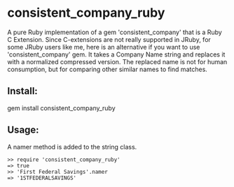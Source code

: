 # consistent_company_ruby

A pure Ruby implementation of a gem 'consistent_company' that is a Ruby C Extension. Since C-extensions are not really supported in JRuby, for some JRuby users like me, here is an alternative if you want to use 'consistent_company' gem. It takes a Company Name string and replaces it with a normalized compressed version. The replaced name is not for human consumption, but for comparing other similar names to find matches.

## Install:

gem install consistent_company_ruby

## Usage:

A namer method is added to the string class.

	>> require 'consistent_company_ruby'
	=> true
	>> 'First Federal Savings'.namer
	=> '1STFEDERALSAVINGS'
